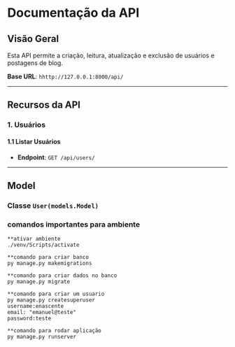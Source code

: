 # Documentação da API

## Visão Geral

Esta API permite a criação, leitura, atualização e exclusão de usuários e postagens de blog.

**Base URL**: `hhttp://127.0.0.1:8000/api/`

---

## Recursos da API

### 1. Usuários

#### 1.1 Listar Usuários

- **Endpoint**: `GET /api/users/`

---

## Model

### Classe `User(models.Model)`


### comandos importantes para ambiente 
	**ativar ambiente
	./venv/Scripts/activate

	**comando para criar banco
	py manage.py makemigrations

	**comando para criar dados no banco
	py manage.py migrate

	**comando para criar um usuario
	py manage.py createsuperuser
	username:enascente
	email: "emanuel@teste"
	password:teste

	**comando para rodar aplicação 
	py manage.py runserver
